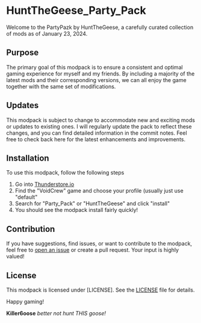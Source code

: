 # HuntTheGeese_Party_Pack

Welcome to the PartyPazk by HuntTheGeese, a carefully curated collection of mods as of January 23, 2024.

## Purpose
The primary goal of this modpack is to ensure a consistent and optimal gaming experience for myself and my friends. By including a majority of the latest mods and their corresponding versions, we can all enjoy the game together with the same set of modifications.

## Updates
This modpack is subject to change to accommodate new and exciting mods or updates to existing ones. I will regularly update the pack to reflect these changes, and you can find detailed information in the commit notes. Feel free to check back here for the latest enhancements and improvements.

## Installation
To use this modpack, follow the following steps
1. Go into [Thunderstore.io](https://thunderstore.io)
2. Find the "VoidCrew" game and choose your profile (usually just use "default"
3. Search for "Party_Pack" or "HuntTheGeese" and click "install"
4. You should see the modpack install fairly quickly!

## Contribution
If you have suggestions, find issues, or want to contribute to the modpack, feel free to [open an issue](https://github.com/killer6oose/HuntTheGeese/issues/new) or create a pull request. Your input is highly valued!

## License
This modpack is licensed under [LICENSE]. See the [LICENSE](https://github.com/killer6oose/HuntTheGeese/License.md) file for details.

Happy gaming!

**Killer6oose**
_better not hunt THIS goose!_
